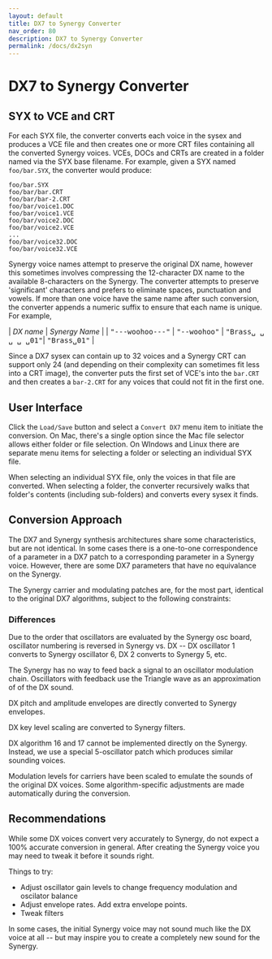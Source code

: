 ```yaml
---
layout: default
title: DX7 to Synergy Converter
nav_order: 80
description: DX7 to Synergy Converter
permalink: /docs/dx2syn
---
```


# DX7 to Synergy Converter

## SYX to VCE and CRT

For each SYX file, the converter converts each voice in the sysex and
produces a VCE file and then creates one or more CRT files containing
all the converted Synergy voices.  VCEs, DOCs and CRTs are created in
a folder named via the SYX base filename.  For example, given a SYX
named `foo/bar.SYX`, the converter would produce:

```
foo/bar.SYX
foo/bar/bar.CRT
foo/bar/bar-2.CRT
foo/bar/voice1.DOC
foo/bar/voice1.VCE
foo/bar/voice2.DOC
foo/bar/voice2.VCE
...
foo/bar/voice32.DOC
foo/bar/voice32.VCE
```

Synergy voice names attempt to preserve the original DX name, however
this sometimes involves compressing the 12-character DX name to the
available 8-characters on the Synergy. The converter attempts to
preserve 'significant' characters and prefers to eliminate spaces,
punctuation and vowels. If more than one voice have the same name
after such conversion, the converter appends a numeric suffix to
ensure that each name is unique.  For example,

| *DX name*      | *Synergy Name* |
| <tt>"---woohoo---"</tt>  |  <tt>"--woohoo"</tt>
| <tt>"Brass&#9251; &#9251; &#9251; &#9251; &#9251;01"</tt>| <tt>"Brass&#9251;01"</tt> |


Since a DX7 sysex can contain up to 32 voices and a Synergy CRT can
support only 24 (and depending on their complexity can sometimes 
fit less into a CRT image), the converter puts the first set of VCE's into the
`bar.CRT` and then creates a `bar-2.CRT` for any voices that could not
fit in the first one.

## User Interface

Click the `Load/Save` button and select a `Convert DX7` menu item to
initiate the conversion.  On Mac, there's a single option since the
Mac file selector allows either folder or file selection.  On
WIndows and Linux there are separate menu items for selecting a folder
or selecting an individual SYX file.

When selecting an individual SYX file, only the voices in that file
are converted.    When selecting a folder, the converter recursively
walks that folder's contents (including sub-folders) and converts
every sysex it finds.

## Conversion Approach

The DX7 and Synergy synthesis architectures share some
characteristics, but are not identical.  In some cases there is a
one-to-one correspondence of a parameter in a DX7 patch to a
corresponding parameter in a Synergy voice.  However, there are some
DX7 parameters that have no equivalance on the Synergy.

The Synergy carrier and modulating patches are, for the most part,
identical to the original DX7 algorithms, subject to the following constraints:

### Differences

Due to the order that oscillators are evaluated by the Synergy osc board,
oscillator numbering is reversed in Synergy vs. DX -- DX oscillator 1
converts to Synergy oscillator 6, DX 2 converts to Synergy 5, etc.

The Synergy has no way to feed back a signal to an oscillator
modulation chain.  Oscillators with feedback use the Triangle wave as
an approximation of of the DX sound.

DX pitch and amplitude envelopes are directly converted to Synergy
envelopes.

DX key level scaling are converted to Synergy filters.

DX algorithm 16 and 17 cannot be implemented directly on the
Synergy. Instead, we use a special 5-oscillator patch which produces
similar sounding voices.

Modulation levels for carriers have been scaled to emulate the sounds
of the original DX voices.  Some algorithm-specific adjustments are
made automatically during the conversion.


## Recommendations

While some DX voices convert very accurately to Synergy, do not expect
a 100% accurate conversion in general.  After creating the Synergy
voice you may need to tweak it before it sounds right.

Things to try:

* Adjust oscillator gain levels to change frequency modulation and
  oscilator balance
* Adjust envelope rates. Add extra envelope points.
* Tweak filters 

In some cases, the initial Synergy voice may not sound much like the
DX voice at all -- but may inspire you to create a completely new
sound for the Synergy.  
